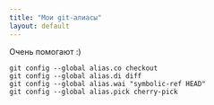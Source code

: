 ```yaml
---
title: "Мои git-алиасы"
layout: default 
---
```

Очень помогают :)
    
    git config --global alias.co checkout
    git config --global alias.di diff
    git config --global alias.wai "symbolic-ref HEAD"
    git config --global alias.pick cherry-pick
    
